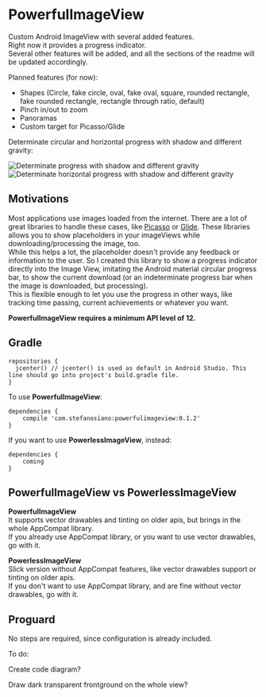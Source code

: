 PowerfulImageView
=================

Custom Android ImageView with several added features.  
Right now it provides a progress indicator.  
Several other features will be added, and all the sections of the readme will be updated accordingly.  
  
Planned features (for now):  
* Shapes (Circle, fake circle, oval, fake oval, square, rounded rectangle, fake rounded rectangle, rectangle through ratio, default)
* Pinch in/out to zoom
* Panoramas
* Custom target for Picasso/Glide

Determinate circular and horizontal progress with shadow and different gravity:  

![Determinate progress with shadow and different gravity](https://raw.githubusercontent.com/stefanosiano/PowerfulImageView/master/screen%20determinate%20gravity.png) 
![Determinate horizontal progress with shadow and different gravity](https://raw.githubusercontent.com/stefanosiano/PowerfulImageView/master/screen%20determinate%20horizontal%20gravity.png)


Motivations
-----------

Most applications use images loaded from the internet. There are a lot of great libraries to handle these cases, like [Picasso](https://github.com/square/picasso) or [Glide](https://github.com/bumptech/glide). These libraries allows you to show placeholders in your imageViews while downloading/processing the image, too.  
While this helps a lot, the placeholder doesn't provide any feedback or information to the user. So I created this library to show a progress indicator directly into the Image View, imitating the Android material circular progress bar, to show the current download (or an indeterminate progress bar when the image is downloaded, but processing).  
This is flexible enough to let you use the progress in other ways, like tracking time passing, current achievements or whatever you want.




**PowerfulImageView requires a minimum API level of 12.**  

Gradle
------
  
```
repositories {
  jcenter() // jcenter() is used as default in Android Studio. This line should go into project's build.gradle file.
}
```

To use **PowerfulImageView**:  
```
dependencies {
    compile 'com.stefanosiano:powerfulimageview:0.1.2'
}
```
If you want to use **PowerlessImageView**, instead:  
```
dependencies {
    coming
}
```
  
PowerfulImageView vs PowerlessImageView
---------------------------------------
**PowerfulImageView**  
It supports vector drawables and tinting on older apis, but brings in the whole AppCompat library.  
If you already use AppCompat library, or you want to use vector drawables, go with it.  
  
**PowerlessImageView**  
Slick version without AppCompat features, like vector drawables support or tinting on older apis.  
If you don't want to use AppCompat library, and are fine without vector drawables, go with it.  
  
  
Proguard
--------
No steps are required, since configuration is already included.  
  
  
To do:  
  
Create code diagram?  
  
Draw dark transparent frontground on the whole view?  
